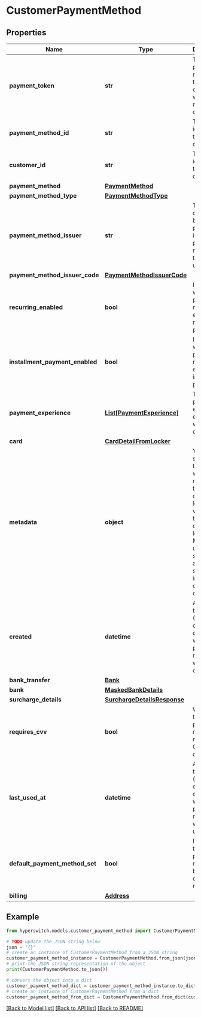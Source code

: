 # CustomerPaymentMethod


## Properties

Name | Type | Description | Notes
------------ | ------------- | ------------- | -------------
**payment_token** | **str** | Token for payment method in temporary card locker which gets refreshed often | 
**payment_method_id** | **str** | The unique identifier of the customer. | 
**customer_id** | **str** | The unique identifier of the customer. | 
**payment_method** | [**PaymentMethod**](PaymentMethod.md) |  | 
**payment_method_type** | [**PaymentMethodType**](PaymentMethodType.md) |  | [optional] 
**payment_method_issuer** | **str** | The name of the bank/ provider issuing the payment method to the end user | [optional] 
**payment_method_issuer_code** | [**PaymentMethodIssuerCode**](PaymentMethodIssuerCode.md) |  | [optional] 
**recurring_enabled** | **bool** | Indicates whether the payment method is eligible for recurring payments | 
**installment_payment_enabled** | **bool** | Indicates whether the payment method is eligible for installment payments | 
**payment_experience** | [**List[PaymentExperience]**](PaymentExperience.md) | Type of payment experience enabled with the connector | [optional] 
**card** | [**CardDetailFromLocker**](CardDetailFromLocker.md) |  | [optional] 
**metadata** | **object** | You can specify up to 50 keys, with key names up to 40 characters long and values up to 500 characters long. Metadata is useful for storing additional, structured information on an object. | [optional] 
**created** | **datetime** | A timestamp (ISO 8601 code) that determines when the payment method was created | [optional] 
**bank_transfer** | [**Bank**](Bank.md) |  | [optional] 
**bank** | [**MaskedBankDetails**](MaskedBankDetails.md) |  | [optional] 
**surcharge_details** | [**SurchargeDetailsResponse**](SurchargeDetailsResponse.md) |  | [optional] 
**requires_cvv** | **bool** | Whether this payment method requires CVV to be collected | 
**last_used_at** | **datetime** | A timestamp (ISO 8601 code) that determines when the payment method was last used | [optional] 
**default_payment_method_set** | **bool** | Indicates if the payment method has been set to default or not | 
**billing** | [**Address**](Address.md) |  | [optional] 

## Example

```python
from hyperswitch.models.customer_payment_method import CustomerPaymentMethod

# TODO update the JSON string below
json = "{}"
# create an instance of CustomerPaymentMethod from a JSON string
customer_payment_method_instance = CustomerPaymentMethod.from_json(json)
# print the JSON string representation of the object
print(CustomerPaymentMethod.to_json())

# convert the object into a dict
customer_payment_method_dict = customer_payment_method_instance.to_dict()
# create an instance of CustomerPaymentMethod from a dict
customer_payment_method_from_dict = CustomerPaymentMethod.from_dict(customer_payment_method_dict)
```
[[Back to Model list]](../README.md#documentation-for-models) [[Back to API list]](../README.md#documentation-for-api-endpoints) [[Back to README]](../README.md)


